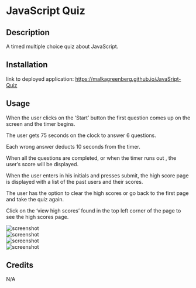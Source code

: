 # JavaScript Quiz 

## Description
A timed multiple choice quiz about JavaScript. 

## Installation
link to deployed application: https://malkagreenberg.github.io/JavaSript-Quiz

## Usage
When the user clicks on the ‘Start’ button the first question comes up on the screen and the timer begins. 

The user gets 75 seconds on the clock to answer 6 questions. 

Each wrong answer deducts 10 seconds from the timer. 

When all the questions are completed, or when the timer runs out , the user’s score will be displayed.

When the user enters in his initials and presses submit, the high score page is displayed with a list of the past users and their scores. 

The user has the option to clear the high scores or go back to the first page and take the quiz again. 

Click on the ‘view high scores’ found in the top left corner of the page to see the high scores page.

![screenshot](assets/screenshot-1.png)   
![screenshot](assets/screenshot-2.png)  
![screenshot](assets/screenshot-3.png)   
![screenshot](assets/screenshot-4.png)   


## Credits

N/A


